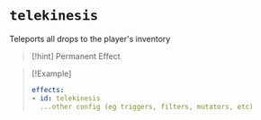 # `telekinesis`

Teleports all drops to the player's inventory

> [!hint] Permanent Effect

> [!Example]
> ```yaml
> effects:
> - id: telekinesis
>   ...other config (eg triggers, filters, mutators, etc)
> ```
